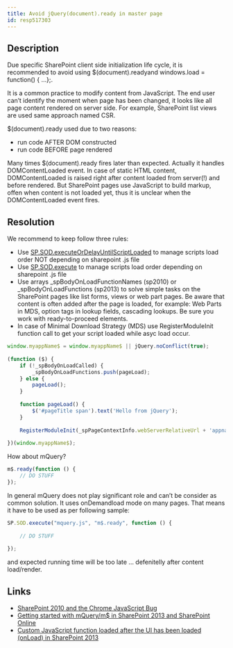 ```yaml
---
title: Avoid jQuery(document).ready in master page
id: resp517303
---
```

## Description
Due specific SharePoint client side initialization life cycle, it is recommended to avoid using $(document).readyand windows.load = function() { …};.

It is a common practice to modify content from JavaScript. The end user can’t identify the moment when page has been changed, it looks like all page content rendered on server side. For example, SharePoint list views are used same approach named CSR.

$(document).ready used due to two reasons:

* run code AFTER DOM constructed
* run code BEFORE page rendered

Many times $(document).ready fires later than expected. Actually it handles DOMContentLoaded event. In case of static HTML content, DOMContentLoaded is raised right after content loaded from server(!) and before rendered. But SharePoint pages use JavaScript to build markup, offen when content is not loaded yet, thus it is unclear when the DOMContentLoaded event fires.

## Resolution
We recommend to keep follow three rules:

* Use [SP.SOD.executeOrDelayUntilScriptLoaded](http://msdn.microsoft.com/en-us/library/office/ff411788(v=office.14).aspx) to manage scripts load order NOT depending on sharepoint .js file
* Use [SP.SOD.execute](http://msdn.microsoft.com/en-us/library/office/ff407807(v=office.14).aspx) to manage scripts load order depending on sharepoint .js file
* Use arrays _spBodyOnLoadFunctionNames (sp2010) or _spBodyOnLoadFunctions (sp2013) to solve simple tasks on the SharePoint pages like list forms, views or web part pages. Be aware that content is often added after the page is loaded, for example: Web Parts in MDS, option tags in lookup fields, cascading lookups. Be sure you work with ready-to-proceed elements.
* In case of Minimal Download Strategy (MDS) use RegisterModuleInit function call to get your script loaded while asyc load occur.

```js
window.myappName$ = window.myappName$ || jQuery.noConflict(true);
 
(function ($) {
    if (!_spBodyOnLoadCalled) {
        _spBodyOnLoadFunctions.push(pageLoad);
    } else {
        pageLoad();
    }
 
    function pageLoad() {
        $('#pageTitle span').text('Hello from jQuery');
    }
 
    RegisterModuleInit(_spPageContextInfo.webServerRelativeUrl + 'appname/script.js', pageLoad);
 
})(window.myappName$);
```


How about mQuery?
```js
m$.ready(function () {
    // DO STUFF
});
```

In general mQuery does not play significant role and can’t be consider as common solution. It uses onDemandload mode on many pages. That means it have to be used as per following sample:

```js
SP.SOD.execute("mquery.js", "m$.ready", function () {
 
    // DO STUFF
 
});
```

and expected running time will be too late … defenitelly after content load/render.

## Links
- [SharePoint 2010 and the Chrome JavaScript Bug](http://mosswell.blogspot.co.uk/2013/06/sharepoint-2010-and-chrome-javascript.html)
- [Getting started with mQuery/m$ in SharePoint 2013 and SharePoint Online](http://spdevlab.com/2013/07/01/getting-started-with-mquerym-in-sharepoint-2013-and-sharepoint-online)
- [Custom JavaScript function loaded after the UI has been loaded (onLoad) in SharePoint 2013](http://josharepoint.com/2015/06/16/custom-javascript-function-loaded-after-the-ui-has-loaded-in-sharepoint-2013/)

